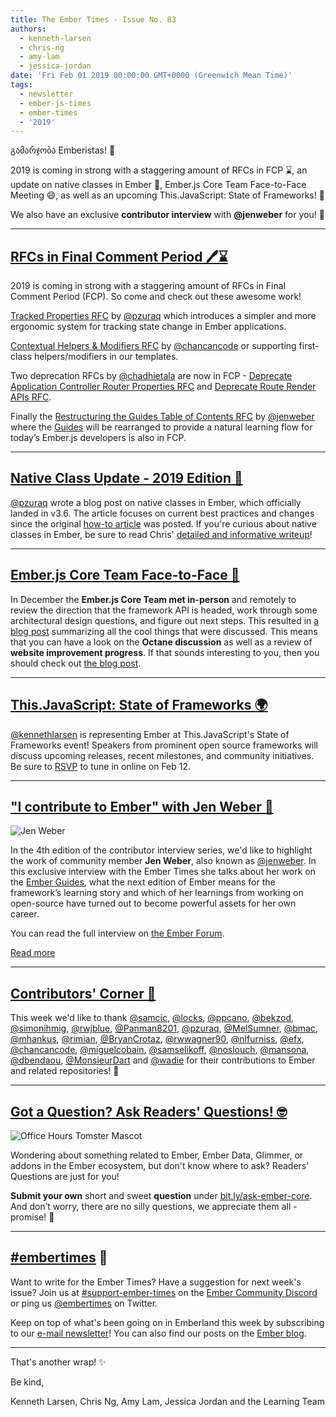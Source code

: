 ```yaml
---
title: The Ember Times - Issue No. 83
authors:
  - kenneth-larsen
  - chris-ng
  - amy-lam
  - jessica-jordan
date: 'Fri Feb 01 2019 00:00:00 GMT+0000 (Greenwich Mean Time)'
tags:
  - newsletter
  - ember-js-times
  - ember-times
  - '2019'
---
```



გამარჯობა Emberistas! 🐹

2019 is coming in strong with a staggering amount of RFCs in FCP ⌛, an update on native classes in Ember 🚀, Ember.js Core Team Face-to-Face Meeting 😄, as well as an upcoming This.JavaScript: State of Frameworks! 🎉

We also have an exclusive **contributor interview** with **@jenweber** for you! 🙌

---

<!--alex ignore period-->
## [RFCs in Final Comment Period 🖊️⌛](https://github.com/emberjs/rfcs/pulls?q=is%3Aopen+is%3Apr+label%3A%22Final+Comment+Period%22)

<!--alex ignore period-->
2019 is coming in strong with a staggering amount of RFCs in Final Comment Period (FCP). So come and check out these awesome work!

[Tracked Properties RFC](https://github.com/emberjs/rfcs/pull/410) by [@pzuraq](https://github.com/pzuraq) which introduces a simpler and more ergonomic system for tracking state change in Ember applications.

[Contextual Helpers & Modifiers RFC](https://github.com/emberjs/rfcs/pull/432) by [@chancancode](https://github.com/chancancode) or supporting first-class helpers/modifiers in our templates.

Two deprecation RFCs by [@chadhietala](https://github.com/chadhietala) are now in FCP - [Deprecate Application Controller Router Properties RFC](https://github.com/emberjs/rfcs/pull/421) and [Deprecate Route Render APIs RFC](https://github.com/emberjs/rfcs/pull/418).

Finally the [Restructuring the Guides Table of Contents RFC](https://github.com/emberjs/rfcs/pull/431) by [@jenweber](https://github.com/jenweber) where the [Guides](https://guides.emberjs.com/release/) will be rearranged to provide a natural learning flow for today’s Ember.js developers is also in FCP.

---

## [Native Class Update - 2019 Edition 📝](https://emberjs.com/blog/2019/01/26/emberjs-native-class-update-2019-edition.html)

[@pzuraq](https://github.com/pzuraq) wrote a blog post on native classes in Ember, which officially landed in v3.6. The article focuses on current best practices and changes since the original [how-to article](https://medium.com/build-addepar/es-classes-in-ember-js-63e948e9d78e) was posted. If you're curious about native classes in Ember, be sure to read Chris' [detailed and informative writeup](https://emberjs.com/blog/2019/01/26/emberjs-native-class-update-2019-edition.html)!

---

## [Ember.js Core Team Face-to-Face 🐹](https://emberjs.com/blog/2019/01/25/framework-f2f.html)
In December the **Ember.js Core Team met in-person** and remotely to review the direction that the framework API is headed, work through some architectural design questions, and figure out next steps. This resulted in [a blog post](https://emberjs.com/blog/2019/01/25/framework-f2f.html) summarizing all the cool things that were discussed. This means that you can have a look on the **Octane discussion** as well as a review of **website improvement progress**. If that sounds interesting to you, then you should check out [the blog post](https://emberjs.com/blog/2019/01/25/framework-f2f.html).

---

## [This.JavaScript: State of Frameworks 🌍](https://www.thisdot.co/events/this-javascript-state-of-frameworks)

[@kennethlarsen](https://github.com/kennethlarsen) is representing Ember at This.JavaScript's State of Frameworks event! Speakers from prominent open source frameworks will discuss upcoming releases, recent milestones, and community initiatives. Be sure to [RSVP](https://www.thisdot.co/events/this-javascript-state-of-frameworks) to tune in online on Feb 12.

---

## ["I contribute to Ember" with Jen Weber 💬](https://discuss.emberjs.com/t/i-contribute-to-ember-with-jen-weber/16110)

<div class="float-right padded portrait-frame">
  <img alt="Jen Weber" title="Jen Weber - Contributor to Ember" src="/images/blog/emberjstimes/jenweber.jpeg" />
</div>

In the 4th edition of the contributor interview series, we'd like to highlight the work of community member **Jen Weber**, also known as [@jenweber](https://github.com/jenweber). In this exclusive interview with the Ember Times she talks about her work on the [Ember Guides](https://guides.emberjs.com/), what the next edition of Ember means for the framework’s learning story and which of her learnings from working on open-source have turned out to become powerful assets for her own career.

You can read the full interview on [the Ember Forum](https://discuss.emberjs.com/t/i-contribute-to-ember-with-jen-weber/16110).

<a class="ember-button ember-button--centered" href="https://discuss.emberjs.com/t/i-contribute-to-ember-with-jen-weber/16110">Read more</a>

---


## [Contributors' Corner 👏](https://guides.emberjs.com/release/contributing/repositories/)

<p>This week we'd like to thank <a href="https://github.com/samcic" target="gh-user">@samcic</a>, <a href="https://github.com/locks" target="gh-user">@locks</a>, <a href="https://github.com/ppcano" target="gh-user">@ppcano</a>, <a href="https://github.com/bekzod" target="gh-user">@bekzod</a>, <a href="https://github.com/simonihmig" target="gh-user">@simonihmig</a>, <a href="https://github.com/rwjblue" target="gh-user">@rwjblue</a>, <a href="https://github.com/Panman8201" target="gh-user">@Panman8201</a>, <a href="https://github.com/pzuraq" target="gh-user">@pzuraq</a>, <a href="https://github.com/MelSumner" target="gh-user">@MelSumner</a>, <a href="https://github.com/bmac" target="gh-user">@bmac</a>, <a href="https://github.com/mhankus" target="gh-user">@mhankus</a>, <a href="https://github.com/rimian" target="gh-user">@rimian</a>, <a href="https://github.com/BryanCrotaz" target="gh-user">@BryanCrotaz</a>, <a href="https://github.com/rwwagner90" target="gh-user">@rwwagner90</a>, <a href="https://github.com/nlfurniss" target="gh-user">@nlfurniss</a>, <a href="https://github.com/efx" target="gh-user">@efx</a>, <a href="https://github.com/chancancode" target="gh-user">@chancancode</a>, <a href="https://github.com/miguelcobain" target="gh-user">@miguelcobain</a>, <a href="https://github.com/samselikoff" target="gh-user">@samselikoff</a>, <a href="https://github.com/noslouch" target="gh-user">@noslouch</a>, <a href="https://github.com/mansona" target="gh-user">@mansona</a>, <a href="https://github.com/dbendaou" target="gh-user">@dbendaou</a>, <a href="https://github.com/MonsieurDart" target="gh-user">@MonsieurDart</a> and <a href="https://github.com/wadie" target="gh-user">@wadie</a> for their contributions to Ember and related repositories! 💖</p>

---

## [Got a Question? Ask Readers' Questions! 🤓](https://docs.google.com/forms/d/e/1FAIpQLScqu7Lw_9cIkRtAiXKitgkAo4xX_pV1pdCfMJgIr6Py1V-9Og/viewform)

<div class="blog-row">
  <img class="float-right small transparent padded" alt="Office Hours Tomster Mascot" title="Readers' Questions" src="/images/tomsters/officehours.png" />

  <p>Wondering about something related to Ember, Ember Data, Glimmer, or addons in the Ember ecosystem, but don't know where to ask? Readers’ Questions are just for you!</p>

<p><strong>Submit your own</strong> short and sweet <strong>question</strong> under <a href="https://bit.ly/ask-ember-core" target="rq">bit.ly/ask-ember-core</a>. And don’t worry, there are no silly questions, we appreciate them all - promise! 🤞</p>

</div>

---

## [#embertimes](https://emberjs.com/blog/tags/newsletter.html) 📰

Want to write for the Ember Times? Have a suggestion for next week's issue? Join us at [#support-ember-times](https://discordapp.com/channels/480462759797063690/485450546887786506) on the [Ember Community Discord](https://discordapp.com/invite/zT3asNS) or ping us [@embertimes](https://twitter.com/embertimes) on Twitter.

Keep on top of what's been going on in Emberland this week by subscribing to our [e-mail newsletter](https://the-emberjs-times.ongoodbits.com/)! You can also find our posts on the [Ember blog](https://emberjs.com/blog/tags/newsletter.html).

---

That's another wrap! ✨

Be kind,

Kenneth Larsen, Chris Ng, Amy Lam, Jessica Jordan and the Learning Team
